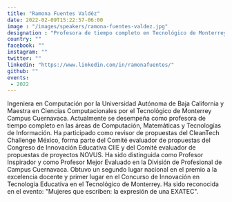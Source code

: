 ```yaml
---
title: "Ramona Fuentes Valdéz"
date: 2022-02-09T15:22:57-06:00
image : "/images/speakers/ramona-fuentes-valdez.jpg"
designation : "Profesora de tiempo completo en Tecnológico de Monterrey"
country: ""
facebook: ""
instagram: ""
twitter: ""
linkedin: "https://www.linkedin.com/in/ramonafuentes/"
github: ""
events:
 - 2022
---
```


Ingeniera en Computación por la Universidad Autónoma de Baja California y Maestra en Ciencias Computacionales por el Tecnológico de Monterrey Campus Cuernavaca. Actualmente se desempeña como profesora de tiempo completo en las áreas de Computación, Matemáticas y Tecnologías de Información.
Ha participado como revisor de propuestas del CleanTech Challenge México, forma parte del Comité evaluador de propuestas del Congreso de Innovación Educativa CIIE y del Comité evaluador de propuestas de proyectos NOVUS. Ha sido distinguida como Profesor Inspirador y como Profesor Mejor Evaluado en la División de Profesional de Campus Cuernavaca. Obtuvo un segundo lugar nacional en el premio a la excelencia docente y primer lugar en el Concurso de Innovación en Tecnología Educativa en el Tecnológico de Monterrey. Ha sido reconocida en el evento: "Mujeres que escriben: la expresión de una EXATEC".
